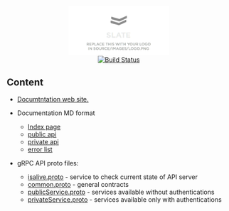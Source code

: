 <p align="center">
  <img src="https://raw.githubusercontent.com/swisschain/Lykke-HftApi-Docs/master/source/images/logo.png" alt="Lykke HFT API Documentation" width="226">
  <br>
  <a href="https://github.com/swisschain/Lykke-HftApi-Docs/actions?query=workflow%3ADeploy"><img src="https://github.com/swisschain/Lykke-HftApi-Docs/workflows/Deploy/badge.svg?branch=master" alt="Build Status"></a>
</p>

Content
------------

* [Documtntation web site.](https://swisschain.github.io/Lykke-HftApi-Docs)
* Documentation MD format
  * [Index page](https://github.com/swisschain/Lykke-HftApi-Docs/blob/master/source/index.html.md)
  * [public api](https://github.com/swisschain/Lykke-HftApi-Docs/blob/master/source/includes/_public-api.md)
  * [private api](https://github.com/swisschain/Lykke-HftApi-Docs/blob/master/source/includes/_private-api.md)
  * [error list](https://github.com/swisschain/Lykke-HftApi-Docs/blob/master/source/includes/_errors.md)
  
* gRPC API proto files: 
  * [isalive.proto]() - service to check current state of API server
  * [common.proto]() - general contracts
  * [publicService.proto]() - services available without authentications
  * [privateService.proto]() - services available only with authentications

